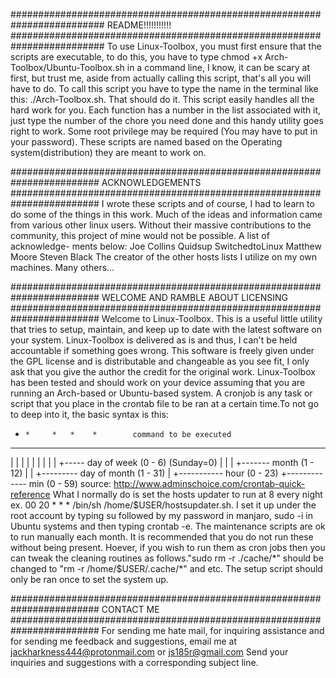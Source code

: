 #########################################################################
README!!!!!!!!!!!
#########################################################################
To use Linux-Toolbox, you must first ensure that the scripts are
executable, to do this, you have to type chmod +x Arch-Toolbox/Ubuntu-Toolbox.sh in a 
command line, I know, it can be scary at first, but trust me, aside from 
actually calling this script, that's all you will have to do. To call this
script you have to type the name in the terminal like this:
./Arch-Toolbox.sh. That should do it. This script easily handles all 
the hard work for you. Each function has a number in the list associated 
with it, just type the number of the chore you need done and this handy 
utility goes right to work. Some root privilege may be required
(You may have to put in your password). These scripts are named based on 
the Operating system(distribution) they are meant to work on.

########################################################################
ACKNOWLEDGEMENTS
########################################################################
I wrote these scripts and of course, I had to learn to 
do some of the things in this work. Much of the ideas and information came
from various other linux users. Without their massive contributions to the 
community, this project of mine would not be possible. A list of acknowledge-
ments below:
Joe Collins
Quidsup
SwitchedtoLinux
Matthew Moore
Steven Black
The creator of the other hosts lists I utilize on my own machines. 
Many others... 

########################################################################
WELCOME AND RAMBLE ABOUT LICENSING
########################################################################
Welcome to Linux-Toolbox. This is a useful little utility that 
tries to setup, maintain, and keep up to date with the latest 
software on your system. Linux-Toolbox is delivered as is and thus, 
I can't be held accountable if something goes wrong. This software is 
freely given under the GPL license and is distributable and changeable 
as you see fit, I only ask that you give the author the credit for the 
original work. Linux-Toolbox has been tested and should work on your 
device assuming that you are running an Arch-based or Ubuntu-based system.
A cronjob is any task or script that you place in the crontab file to be 
ran at a certain time.To not go to deep into it, the basic syntax is 
this:
*     *     *   *    *        command to be executed
-     -     -   -    -
|     |     |   |    |
|     |     |   |    +----- day of week (0 - 6) (Sunday=0)
|     |     |   +------- month (1 - 12)
|     |     +--------- day of        month (1 - 31)
|     +----------- hour (0 - 23)
+------------- min (0 - 59) source: 
http://www.adminschoice.com/crontab-quick-reference
What I normally do is set the hosts updater to run at 8 every night ex.
00 20 * * * /bin/sh /home/$USER/hostsupdater.sh. 
I set it up under the root account by typing su followed by my password 
in manjaro, sudo -i in Ubuntu systems and then typing crontab -e.
The maintenance scripts are ok to run manually each month. 
It is recommended that you do not run these without being present.
Hoever, if you wish to run them as cron jobs then you can tweak the 
cleaning routines as follows."sudo rm -r ./cache/*" should be changed to 
"rm -r /home/$USER/.cache/*" and etc. The setup script should only be 
ran once to set the system up.  

########################################################################
CONTACT ME
########################################################################
For sending me hate mail, for inquiring assistance and for sending me 
feedback and suggestions, email me at jackharkness444@protonmail.com
or js185r@gmail.com Send your inquiries and suggestions with a 
corresponding subject line.
